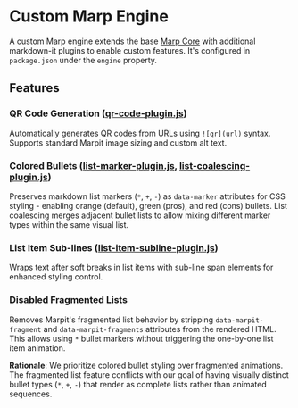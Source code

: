 # Custom Marp Engine

A custom Marp engine extends the base [Marp Core](https://github.com/marp-team/marp-core) with additional markdown-it plugins to enable custom features.
It's configured in `package.json` under the `engine` property.

## Features

### QR Code Generation ([qr-code-plugin.js](qr-code-plugin.js))

Automatically generates QR codes from URLs using `![qr](url)` syntax. Supports standard Marpit image sizing and custom alt text.

### Colored Bullets ([list-marker-plugin.js](list-marker-plugin.js), [list-coalescing-plugin.js](list-coalescing-plugin.js))

Preserves markdown list markers (`*`, `+`, `-`) as `data-marker` attributes for CSS styling - enabling orange (default), green (pros), and red (cons) bullets. List coalescing merges adjacent bullet lists to allow mixing different marker types within the same visual list.

### List Item Sub-lines ([list-item-subline-plugin.js](list-item-subline-plugin.js))

Wraps text after soft breaks in list items with sub-line span elements for enhanced styling control.

### Disabled Fragmented Lists

Removes Marpit's fragmented list behavior by stripping `data-marpit-fragment` and `data-marpit-fragments` attributes from the rendered HTML. This allows using `*` bullet markers without triggering the one-by-one list item animation.

**Rationale**: We prioritize colored bullet styling over fragmented animations. The fragmented list feature conflicts with our goal of having visually distinct bullet types (`*`, `+`, `-`) that render as complete lists rather than animated sequences.